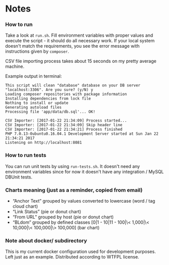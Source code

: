 # Notes

### How to run

Take a look at `run.sh`. Fill environment variables with proper values and execute the script - it should do all 
necessary work. If your local system doesn't match the requirements, you see the error message with instructions given
by `composer`.

CSV file importing process takes about 15 seconds on my pretty average machine.

Example output in terminal:

    This script will clean "database" database on your DB server "localhost:3306". Are you sure? (y/N) y
    Loading composer repositories with package information
    Installing dependencies from lock file
    Nothing to install or update
    Generating autoload files
    Processing file 'app/data/db.sql'... OK!
    
    CSV Importer: [2017-01-22 21:34:09] Process started...
    CSV Importer: [2017-01-22 21:34:09] Skip header line
    CSV Importer: [2017-01-22 21:34:21] Process finished
    PHP 7.0.13-0ubuntu0.16.04.1 Development Server started at Sun Jan 22 21:34:21 2017
    Listening on http://localhost:8081

### How to run tests

You can run unit tests by using `run-tests.sh`. It doesn't need any environment variables since for now it doesn't 
have any integration / MySQL DBUnit tests.

### Charts meaning (just as a reminder, copied from email)

- “Anchor Text” grouped by values converted to lowercase (word / tag cloud chart)
- “Link Status” (pie or donut chart)
- “From URL” grouped by host (pie or donut chart)
- “BLdom” grouped by defined classes [0|1 - 10|11 - 100|\\< 1,000|\\< 10,000|\\< 100,000|\\> 100,000] \(bar chart\)

### Note about docker/ subdirectory

This is my current docker configuration used for development purposes. Left just as an example. Distributed according to 
WTFPL license.